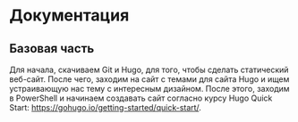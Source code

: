 # Документация
## Базовая часть
Для начала, скачиваем Git и Hugo, для того, чтобы сделать статический веб-сайт. После чего, заходим на сайт с темами для сайта Hugo и ищем устраивающую нас тему с интересным дизайном. После этого, заходим в PowerShell и начинаем создавать сайт согласно курсу Hugo Quick Start: https://gohugo.io/getting-started/quick-start/.
